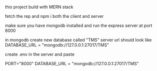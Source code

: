 this project build with MERN stack 

fetch the rep and npm i both the client and server 

make sure you have mongodb installed and run the express server at port 8000

in mongodb create new database called "TMS" server url should look like  DATABASE_URL = "mongodb://127.0.0.1:27017/TMS"

create .env in the server and paste

PORT="8000"
DATABASE_URL = "mongodb://127.0.0.1:27017/TMS"
